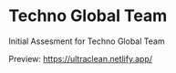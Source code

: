 # Techno Global Team
Initial Assesment for Techno Global Team

Preview: https://ultraclean.netlify.app/

